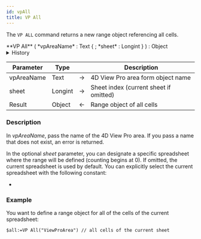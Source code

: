 ```yaml
---
id: vpAll
title: VP All
---
```


The `VP ALL` command <!-- REF _command_.VP_ALL.Summary -->returns a new range object referencing all cells<!-- END REF -->. 

<!-- REF _command_.VP_ALL.Syntax -->**VP All** ( *vpAreaName* : Text { ; *sheet* : Longint } )  : Object<!-- END REF -->  

<details><summary>History</summary>
|Version|Changes|
|---|---|
|v17 R4|Added
</details>

<!-- REF _command_.VP_ALL.Params -->

|Parameter|Type| |Description|
|---|---|---|---|
|vpAreaName| Text|->|4D View Pro area form object name|
|sheet|Longint|->|Sheet index (current sheet if omitted)|	
|Result|Object|<-|Range object of all cells|
<!-- END REF -->  

### Description

In *vpAreaName*, pass the name of the 4D View Pro area. If you pass a name that does not exist, an error is returned.

In the optional *sheet* parameter, you can designate a specific spreadsheet where the range will be defined (counting begins at 0). If omitted, the current spreadsheet is used by default. You can explicitly select the current spreadsheet with the following constant:

*	<!-- INCLUDE vk_current_sheet2.Syntax -->




### Example  

You want to define a range object for all of the cells of the current spreadsheet:

```4d
$all:=VP All("ViewProArea") // all cells of the current sheet
```
